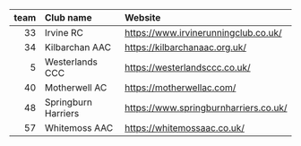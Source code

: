|   team | Club name           | Website                               |
|-------:|:--------------------|:--------------------------------------|
|     33 | Irvine RC           | https://www.irvinerunningclub.co.uk/  |
|     34 | Kilbarchan AAC      | https://kilbarchanaac.org.uk/         |
|      5 | Westerlands CCC     | https://westerlandsccc.co.uk/         |
|     40 | Motherwell AC       | https://motherwellac.com/             |
|     48 | Springburn Harriers | https://www.springburnharriers.co.uk/ |
|     57 | Whitemoss AAC       | https://whitemossaac.co.uk/           |
